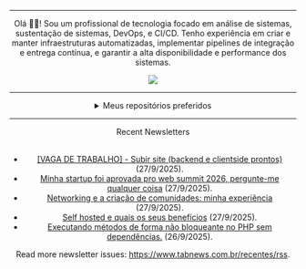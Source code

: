 <div align="center">
<hr>
<p>Olá 👋🏾! Sou um profissional de tecnologia focado em análise de sistemas, sustentação de sistemas, DevOps, e CI/CD. Tenho experiência em criar e manter infraestruturas automatizadas, implementar pipelines de integração e entrega contínua, e garantir a alta disponibilidade e performance dos sistemas.</p>
  <img src="https://media.giphy.com/media/yAGIvCiwPJn5C/giphy.gif">
<hr>
  <details>
  <summary>Meus repositórios preferidos</summary>
  <br />
  Alguns dos meus melhores repositórios:
  <br />
<br />
  <ul><li><a href=https://github.com/commitgeist/aluratube target="_blank" rel="noopener noreferrer">commitgeist/aluratube</a> (<b>0</b> ✨ and <b>0</b> 🍴): Aluratube - Desenvolvido durante a imersão React da Alura no final de 2022</li><li><a href=https://github.com/commitgeist/nlw-ia target="_blank" rel="noopener noreferrer">commitgeist/nlw-ia</a> (<b>0</b> ✨ and <b>0</b> 🍴): Projeto desenvolvido durante a NLW IA - Usando a API da OPENAI</li><li><a href=https://github.com/commitgeist/nlw-journey-ia target="_blank" rel="noopener noreferrer">commitgeist/nlw-journey-ia</a> (<b>0</b> ✨ and <b>0</b> 🍴): NLW IA - Agent de viagens usando python + langchain + GPT</li>
<li>More coming soon :).</li>
</ul>
  </details>
  <hr/>
    <summary>Recent Newsletters</summary>
  <br />
  <ul>
    <li><a href=https://www.tabnews.com.br/lucasdoist/vaga-de-trabalho-subir-site-backend-e-clientside-prontos target="_blank" rel="noopener noreferrer">[VAGA DE TRABALHO] - Subir site (backend e clientside prontos)</a> (27/9/2025).</li><li><a href=https://www.tabnews.com.br/acgfbr/minha-startup-foi-aprovada-pro-web-summit-2026-pergunte-me-qualquer-coisa target="_blank" rel="noopener noreferrer">Minha startup foi aprovada pro web summit 2026, pergunte-me qualquer coisa</a> (27/9/2025).</li><li><a href=https://www.tabnews.com.br/IamThiagoIT/networking-e-a-criacao-de-comunidades-minha-experiencia target="_blank" rel="noopener noreferrer">Networking e a criação de comunidades: minha experiência</a> (27/9/2025).</li><li><a href=https://www.tabnews.com.br/ktfth/self-hosted-e-quais-os-seus-beneficios target="_blank" rel="noopener noreferrer">Self hosted e quais os seus benefícios</a> (27/9/2025).</li><li><a href=https://www.tabnews.com.br/auguzsto/executando-metodos-de-forma-nao-bloqueante-no-php-sem-dependencias target="_blank" rel="noopener noreferrer">Executando métodos de forma não bloqueante no PHP sem dependências.</a> (26/9/2025).</li>
  </ul>
<p>Read more newsletter issues: <a href="https://www.tabnews.com.br/recentes/rss">https://www.tabnews.com.br/recentes/rss</a>.</p>
  </details>
